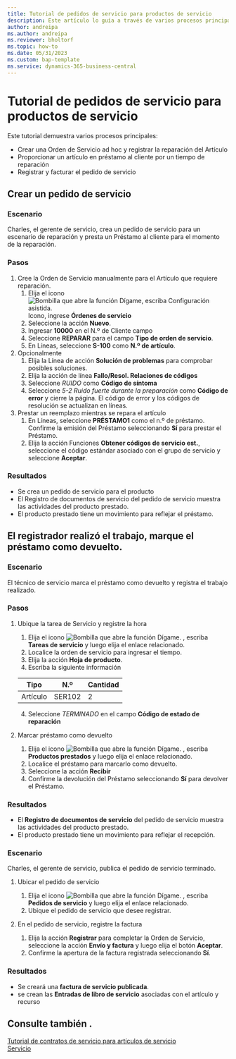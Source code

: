 ```yaml
---
title: Tutorial de pedidos de servicio para productos de servicio
description: Este artículo lo guía a través de varios procesos principales que involucran artículos y órdenes de servicio.
author: andreipa
ms.author: andreipa
ms.reviewer: bholtorf
ms.topic: how-to
ms.date: 05/31/2023
ms.custom: bap-template
ms.service: dynamics-365-business-central
---
```


# Tutorial de pedidos de servicio para productos de servicio

Este tutorial demuestra varios procesos principales:

- Crear una Orden de Servicio ad hoc y registrar la reparación del Artículo
- Proporcionar un artículo en préstamo al cliente por un tiempo de reparación
- Registrar y facturar el pedido de servicio
    
## Crear un pedido de servicio

### Escenario  

Charles, el gerente de servicio, crea un pedido de servicio para un escenario de reparación y presta un Préstamo al cliente para el momento de la reparación.

### Pasos

1. Cree la Orden de Servicio manualmente para el Artículo que requiere reparación.
   1. Elija el icono ![Bombilla que abre la función Dígame, escriba Configuración asistida.](../../media/ui-search/search_small.png "Dígame qué desea hacer") Icono, ingrese **Órdenes de servicio**
   2. Seleccione la acción **Nuevo**.
   3. Ingresar **10000** en el N.º de Cliente campo
   4. Seleccione **REPARAR** para el campo **Tipo de orden de servicio**.
   5. En Líneas, seleccione **S-100** como **N.º de artículo**.
2. Opcionalmente
   1. Elija la Línea de acción **Solución de problemas** para comprobar posibles soluciones.
   2. Elija la acción de línea **Fallo/Resol. Relaciones de códigos**
   3. Seleccione *RUIDO* como **Código de síntoma**
   4. Seleccione *5-2 Ruido fuerte durante la preparación* como **Código de error** y cierre la página. El código de error y los códigos de resolución se actualizan en líneas.
3. Prestar un reemplazo mientras se repara el artículo
   1. En Líneas, seleccione **PRÉSTAMO1** como el n.º de préstamo. Confirme la emisión del Préstamo seleccionando **Sí** para prestar el Préstamo. 
   2. Elija la acción Funciones **Obtener códigos de servicio est.**, seleccione el código estándar asociado con el grupo de servicio y seleccione **Aceptar**.
   
### Resultados

- Se crea un pedido de servicio para el producto
- El Registro de documentos de servicio del pedido de servicio muestra las actividades del producto prestado.
- El producto prestado tiene un movimiento para reflejar el préstamo.
   

## El registrador realizó el trabajo, marque el préstamo como devuelto.

### Escenario  

El técnico de servicio marca el préstamo como devuelto y registra el trabajo realizado.

### Pasos

1. Ubique la tarea de Servicio y registre la hora 
   1. Elija el icono ![Bombilla que abre la función Dígame.](../../media/ui-search/search_small.png "Dígame qué desea hacer") , escriba **Tareas de servicio** y luego elija el enlace relacionado.
   2. Localice la orden de servicio para ingresar el tiempo.
   3. Elija la acción **Hoja de producto**.
   4. Escriba la siguiente información

    |Tipo|N.º|Cantidad|
    |----|---|--------|  
    |Artículo|SER102|2|

   4. Seleccione *TERMINADO* en el campo **Código de estado de reparación**
    
2. Marcar préstamo como devuelto
   1. Elija el icono ![Bombilla que abre la función Dígame.](../../media/ui-search/search_small.png "Dígame qué desea hacer") , escriba **Productos prestados** y luego elija el enlace relacionado.
   2. Localice el préstamo para marcarlo como devuelto.
   3. Seleccione la acción **Recibir** 
   4. Confirme la devolución del Préstamo seleccionando **Sí** para devolver el Préstamo.
      
### Resultados

- El **Registro de documentos de servicio** del pedido de servicio muestra las actividades del producto prestado.
- El producto prestado tiene un movimiento para reflejar el recepción.


### Escenario  

Charles, el gerente de servicio, publica el pedido de servicio terminado.

1. Ubicar el pedido de servicio 
   1. Elija el icono ![Bombilla que abre la función Dígame.](../../media/ui-search/search_small.png "Dígame qué desea hacer") , escriba **Pedidos de servicio** y luego elija el enlace relacionado.
   2. Ubique el pedido de servicio que desee registrar.

2. En el pedido de servicio, registre la factura
   1. Elija la acción **Registrar** para completar la Orden de Servicio, seleccione la acción **Envío y factura** y luego elija el botón **Aceptar**.
   2. Confirme la apertura de la factura registrada seleccionando **Sí**. 
### Resultados

- Se creará una **factura de servicio publicada**.
- se crean las **Entradas de libro de servicio** asociadas con el artículo y recurso

## Consulte también .
[Tutorial de contratos de servicio para artículos de servicio](service-contract-flow.md)  
[Servicio](../../service-service.md)

